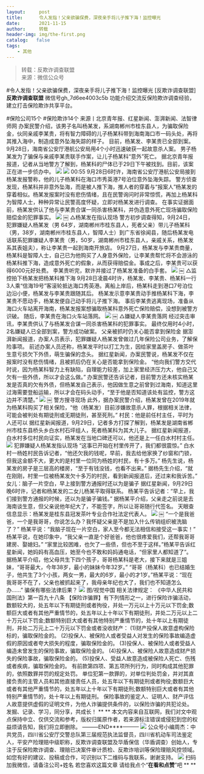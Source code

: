 ```yaml
---
layout:     post
title:      令人发指！父亲欲骗保费，深夜亲手将儿子推下海！监控曝光
date:       2021-11-15
author:     转载
header-img: img/the-first.png
catalog:   false
tags:
    - 其他
---
```


<blockquote><p>转载：反欺诈调查联盟<br>
来源：微信公众号</p></blockquote>

#令人发指！父亲欲骗保费，深夜亲手将儿子推下海！监控曝光
[反欺诈调查联盟]
**反欺诈调查联盟**
微信号gh_7d6ee4003c5b
功能介绍交流反保险欺诈调查经验，建立打击保险欺诈共享平台。

#保险公司15个
#保险欺诈14个
来源丨北京青年报、红星新闻、澎湃新闻、法智律师网
办案民警介绍，该男子名叫杨某发，系湖南郴州市桂东县人，为骗取保险金，伙同亲戚李某贵，将有智力障碍的儿子杨某科带到海南海口市一码头处，再将其推入海中，制造成意外坠海失踪的样子。
目前，杨某发、李某贵已全部到案。
9月28日，海南省公安厅港航公安局用4个小时迅速破获一起故意杀人案。
男子杨某发为了骗保与亲戚李某贵联手作案，让儿子杨某科“意外”死亡。
据北京青年报报道，记者从当地警方了解到，杨某科的尸体已于29日下午被找到。目前，该案正在进一步侦办中。
![]({{site.baseurl}}/postimg/L6usUGPiatBS3wrVRuWQYeic3juNbQs2kiaNTpfpmibXWbDKFgN32gsm1wwqDCkn4oZwV39VM0E5ZzTkkbLc9Su69A.jpeg)
![]({{site.baseurl}}/postimg/L6usUGPiatBS3wrVRuWQYeic3juNbQs2kiaTJ85xx3xZB3ZhrIRoz2iabNhE0KxQgLSUKEUlsFcLQa53AnnFvgJnBg.jpeg)
00:55
9月28日6时许，海南省公安厅港航公安局接到杨某发报警称，他的儿子杨某科在海口市秀英港7号泊位意外坠海失踪。
警方侦查发现，杨某科并非意外坠海，而是被人推下海，推人者的穿着与“报案人”杨某发的穿着相似。杨某发报案时没有悲伤情绪，且在民警询问时非常惊慌，再加上杨某科为智障人士，种种异常让民警高度怀疑，立即对杨某发进行调查。
在事实证据面前，杨某发供认了他与李某贵合谋一同杀害杨某科，并伪造意外死亡现场骗取保险赔偿金的犯罪事实。
![]({{site.baseurl}}/postimg/L6usUGPiatBS3wrVRuWQYeic3juNbQs2kia8mXCRDib5KoUppLxwOspZ7SJTLvFa6xcr1o0N7qVxVa55hzC8qG2Bibg.jpeg)
￼
△杨某发在指认现场
警方初步调查得知，9月24日，犯罪嫌疑人杨某发（男
64岁，湖南郴州市桂东县人，死者父亲）带儿子杨某科（男，38岁，湖南郴州市桂东县人，智障人士）到广东省徐闻县，随后杨某发电话联系犯罪嫌疑人李某贵（男，50岁，湖南郴州市桂东县人，亲戚关系，杨某发系其表姐夫），称让李某贵一起到海南开旅店。
9月27日，杨某发与李某贵商量，杨某科是智障人士，自己已为他购买了人身意外保险，让李某贵帮忙将不会游泳的杨某科推下海，造成意外死亡的假象，从而获得赔偿金。事成之后，李某贵可以获得6000元好处费。
李某贵听完，默许并接过了杨某发准备的白手套。
![]({{site.baseurl}}/postimg/L6usUGPiatBS3wrVRuWQYeic3juNbQs2kia7MyjpyTecfBAVSq4p1b54WrH7UQKbbqDfJRGpPOQJQsTdFc51aOnDg.gif)
￼
△监控拍下杨某发把杨某科推下海
9月28日凌晨4时许，杨某发、李某贵、杨某科一行3人乘“信海19号”客滚轮抵达海口秀英港。离船上岸后，杨某科走到港口7号泊位边沿小便，杨某发与李某贵跟随其后。
杨某发示意李某贵动手推杨某科下海，李某贵不愿动手，杨某发便自己动手将儿子推下海。
事后李某贵逃离现场，准备从海口火车站离开海南，杨某发报案想骗取杨某科意外死亡保险赔偿，没想到被警方识破。
随后，李某贵在海口火车站落网。
![]({{site.baseurl}}/postimg/L6usUGPiatBS3wrVRuWQYeic3juNbQs2kia7ic9CBWulF1SricV6F4ZMqibzwhPI0muicSatGxahvaZXHujDLPXqEGW4A.png)
￼
△嫌疑人李某贵落网
经过突击审讯，李某贵供认了与杨某发合谋一同杀害杨某科的犯罪事实。
最终仅用时4小时，2名嫌疑人已全部到案，警方成功破案。
父亲被抓时仍关心能否拿到保险金
据澎湃新闻报道，办案人员表示，犯罪嫌疑人杨某发曾做过几年保险公司业务，了解保险事项。
前述办案人员还称，杨某发平时以打工为生，因给家里盖房子、做茶叶生意亏损欠下外债，萌生骗保的念头。
据红星新闻，办案民警说，杨某发不仅在报案时没有悲伤情绪，且被抓后仍在关心是否能拿到保险金。
“他向我们警方交代时说，因为杨某科智力上有缺陷，自理能力较差，加上家里经济压力大，他自己又欠有一些外债，所以才会这么做。”
办案民警还告诉记者，目前警方还未核实杨某发是否真的欠有外债，但杨某发自己表示，他因做生意之前曾到过海南，知道这里过海需要登船运输，所以才会在码头动手，“至于他是否知道该处有监控，警方这边并不清楚。”
![]({{site.baseurl}}/postimg/L6usUGPiatBS3wrVRuWQYeic3juNbQs2kiaWichuhVud7LrEe7tIPGU0L19hKS32mWBswdibiaOTR3uuHc0oEeF0IVpQ.jpeg)
￼
警方搜寻现场
此外，据办案民警介绍，杨某发曾在2019年就为杨某科购买了相关保险，“他（杨某发）目前涉嫌故意杀人罪，根据相关法律，可能会被判处有期徒刑或无期徒刑，甚至死刑。”
村民：他是前任村主任，平时为人还可以
据红星新闻报道，9月29日，记者多方打探了解到，杨某发是湖南省郴州市桂东县桥头乡白水村石坪组人，死者杨某科为其大儿子。
据红星新闻报道，白水村多位村民向证实，杨某发在当地口碑还可以，他还是上一任白水村村主任。
![]({{site.baseurl}}/postimg/L6usUGPiatBS3wrVRuWQYeic3juNbQs2kia1Y4mAUian7h0W0SvX08D2NyIVbBhFMQpkGR9tTic3xl9vXM4PeiaEQyJg.png)
犯罪嫌疑人杨某发指认现场
“这事已开始在村里传开了，我们都很震惊。”
白水村一杨姓村民告诉记者，“他还欠我的钱呢，早前，我去给他家换了纱窗和门锁，但我这金额不大，更大的是村里一位同为杨姓的村民，有十多万。”
杨先生说，杨某发的房子是三层高的楼房，“至于有钱没钱，也看不出来。”
据杨先生介绍，“就在刚刚，村里一位被杨某发欠十多万的村民，看到新闻报道后，还过来和我诉苦。”
女儿：脑子一片空白，早上接到警方通报时还以为是骗子
据红星新闻，9月29日晚6时许，记者和杨某发的二女儿杨某平取得联系。
杨某平告诉记者：“早上，我们接到警方通报的时候，还以为是骗子骗钱。”
据杨某平介绍，父亲走之前说是去海南谈生意，但父亲说他年纪大了，不能签字，所以让哥哥随行代签名。
天眼查信息显示：杨某发是桂东县冠发茶叶专业合作社法定代表人。
![]({{site.baseurl}}/postimg/L6usUGPiatBS3wrVRuWQYeic3juNbQs2kiaEqWYjCt1cN4ZzeF0qA6rPb2LOHvLWwTOJDgTPXbhsBI6HWtO8hPXicg.png)
￼
“一个是我爸爸，一个是我哥哥，你说怎么办？我怀疑父亲是不是加入什么传销组织被洗脑了？”
杨某平说：“我脑子现在一片空白，家人至今都无法相信和接受这一事实！”
杨某平说，在她印象中，“我父亲一直是个好爸爸，他也很疼爱我们，还帮我哥哥建房、娶媳妇。”
“家里比较困难，也欠了一些债，但也不至于这样。”杨某平告诉红星新闻，她妈妈有高血压，她至今也不敢和妈妈通电话，“但家里人都知道了”。
据杨某平介绍，他父母共生下四个孩子，哥哥杨某科是老大，接下来就是三姐妹，“哥哥最大，今年38岁，最小的妹妹今年32岁。”
“哥哥（杨某科）也已结婚生子，他共生了3个小孩，两女一男，最大的6岁，最小的才1岁。”杨某平说：“现在我哥哥不在了，父亲也被抓起来了，我母亲年纪也大了，我们也不知道怎么办......”
骗保有哪些法律后果？
![]({{site.baseurl}}/postimg/L6usUGPiatBS3wrVRuWQYeic3juNbQs2kiayib3Blryviba1OtvZLBXhzqNicUU3bGGLFAJUGx2cP5uziaTgFn2SNukzg.png)
图/视觉中国
相关法律规定：
《中华人民共和国刑法》第一百九十八条
【保险诈骗罪】有下列情形之一，进行保险诈骗活动，数额较大的，处五年以下有期徒刑或者拘役，并处一万元以上十万元以下罚金;数额巨大或者有其他严重情节的，处五年以上十年以下有期徒刑，并处二万元以上二十万元以下罚金;数额特别巨大或者有其他特别严重情节的，处十年以上有期徒刑，并处二万元上二十万元以下罚金或者没收财产：
(1)财产投保人故意虚构保险标的，骗取保险金的。
(2)投保人、被保险人或者受益人对发生的保险事故编造虚假的原因或者夸大损失的程度，骗取保险金的。
(3)投保人、被保险人或者受益人编造未曾发生的保险事故，骗取保险金的。
(4)投保人、被保险人故意造成财产损失的保险事故，骗取保险金的。
(5)投保人、受益人故意造成被保险人死亡、伤残或者疾病，骗取保险金的。
有前款第四项、第五项所列行为，同时构成其他犯罪的，依照数罪并罚的规定处罚。
单位犯第一款罪的，对单位判处罚金，并对其直接负责的主管人员和其他直接责任人员，处五年以下有期徒刑或者拘役;数额巨大或者有其他严重情节的，处五年以上十年以下有期徒刑;数额特别巨大或者有其他特别严重情节的，处十年以上有期徒刑。
保险事故的鉴定人、证明人、财产评估人故意提供虚假的证明文件，为他人诈骗提供条件的，以保险诈骗的共犯论处。
发掘、记录、学习，同分享，共成长！
**
**
本文内容来自互联网，我们对文中观点保持中立、仅供交流和参考，版权归属原作者，若来源标注错误或侵犯到您的权益烦请告知，我们将立即删除。
———END****———
![]({{site.baseurl}}/postimg/L6usUGPiatBSs5Yxdp5NU9dpdqWanE7Mq7XpTo0mwlia1gia9NNFGTRYKdpVvrK2KgpAPictg52F8U9sicXI1jQ1dzA.jpeg)
公众号小编周杰：中共党员，四川省公安厅交警总队第三届规范执法监督员，四川省机动车司法鉴定人，平安产险理赔中级职称，反欺诈调查联盟及华盾保信（华盾调查）创始人，专注于反保险欺诈调查、理赔已决案件审计质检、反欺诈培训等保险理赔风控领域。如您有好的建议、投稿或合作，可识别以下二维码与我联系，谢谢支持。
![]({{site.baseurl}}/postimg/L6usUGPiatBS3wrVRuWQYeic3juNbQs2kiaCeq6U3Y7sobzUaIjwichkaPNyMQzDdM5fXhxqgA74BJYGaLDib5TIqKA.jpeg)
扫码加我微信，请备注公司+姓名
若您喜欢这篇文章
请给我点个“**在看和点赞**”吧
**
**
